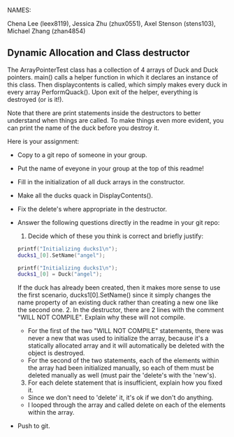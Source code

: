 NAMES:

Chena Lee (leex8119), Jessica Zhu (zhux0551), Axel Stenson (stens103), Michael Zhang (zhan4854)

## Dynamic Allocation and Class destructor

The ArrayPointerTest class has a collection of 4 arrays of Duck and Duck pointers.
main() calls a helper function in which it declares an instance of this class.
Then displaycontents is called, which simply makes every duck in every array
PerformQuack(). Upon exit of the helper, everything is destroyed (or is it!).

Note that there are print statements inside the destructors to better understand when things are called. To make things even more evident, you can print the name of the duck before you destroy it.

Here is your assignment:

- Copy to a git repo of someone in your group.
- Put the name of eveyone in your group at the top of this readme!
- Fill in the initialization of all duck arrays in the constructor.
- Make all the ducks quack in DisplayContents().
- Fix the delete's where appropriate in the destructor.
- Answer the following questions directly in the readme in your git repo:
  1. Decide which of these you think is correct and briefly justify:
  ```C++
  printf("Initializing ducks1\n");
  ducks1_[0].SetName("angel");
  ```
  ```C++
  printf("Initializing ducks1\n");
  ducks1_[0] = Duck("angel");
  ```
  If the duck has already been created, then it makes more sense to use the
  first scenario, ducks1[0].SetName() since it simply changes the name property
  of an existing duck rather than creating a new one like the second one.
  2. In the destructor, there are 2 lines with the comment "WILL NOT COMPILE". Explain why these will not compile.
  - For the first of the two "WILL NOT COMPILE" statements, there was never a new
    that was used to initialize the array, because it's a statically allocated
    array and it will automatically be deleted with the object is destroyed.
  - For the second of the two statements, each of the elements within the array
    had been initialized manually, so each of them must be deleted manually as
    well (must pair the 'delete's with the 'new's).
  3. For each delete statement that is insufficient, explain how you fixed it.
  - Since we don't need to 'delete' it, it's ok if we don't do anything.
  - I looped through the array and called delete on each of the elements within
    the array.

- Push to git.

